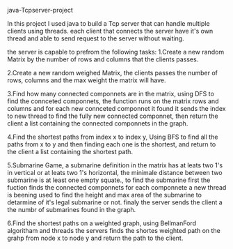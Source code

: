 java-Tcpserver-project

In this project I used java to build a Tcp server that can handle multiple clients using threads. each client that connects the server have it's own thread and able to send request to the server without waiting.

the server is capable to prefrom the following tasks: 1.Create a new random Matrix by the number of rows and columns that the clients passes.

2.Create a new random weighed Matrix, the clients passes the number of rows, columns and the max weight the matrix will have.

3.Find how many connected componnets are in the matrix, using DFS to find the connceted componnets, the function runs on the matrix rows and columns and for each new connceted componnet it found it sends the index to new thread to find the fully new connected componnet, then return the client a list containing the connected componnets in the graph.

4.Find the shortest paths from index x to index y, Using BFS to find all the paths from x to y and then finding each one is the shortest, and return to the client a list containing the shortest path.

5.Submarine Game, a submarine definition in the matrix has at leats two 1's in vertical or at leats two 1's horizontal, the minimale distance between two submarine is at least one empty squate., to find the submarine first the fuction finds the connected componnets for each componnete a new thread is beening used to find the height and max area of the submarine to detarmine of it's legal submarine or not. finaly the server sends the client a the numbr of submarines found in the graph.

6.Find the shortest paths on a weighted graph, using BellmanFord algoritham and threads the servers finds the shortes weighted path on the grahp from node x to node y and return the path to the client.
